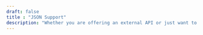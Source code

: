 ```yaml
---
draft: false
title : "JSON Support"
description: "Whether you are offering an external API or just want to talk to the modern Javascript Frontend Interface, you need to support JSON. And while there is most certainly JSON on the way, many things web-specific are still lacking."
---
```


